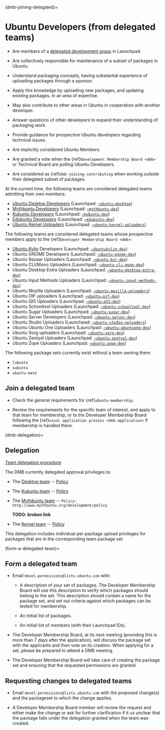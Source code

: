 (dmb-joining-delegated)=
# Ubuntu Developers (from delegated teams)

* Are members of a [delegated development group](https://wiki.ubuntu.com/UbuntuDevelopers/TeamDelegation)
  in Launchpad.

* Are collectively responsible for maintenance of a subset of packages in Ubuntu.

* Understand packaging concepts, having substantial experience of uploading
  packages through a sponsor.

* Apply this knowledge by uploading new packages, and updating existing packages,
  in an area of expertise.

* May also contribute to other areas in Ubuntu in cooperation with another
  developer.

* Answer questions of other developers to expand their understanding of
  packaging work.

* Provide guidance for prospective Ubuntu developers regarding technical issues.

* Are implicitly considered Ubuntu Members.

* Are granted a vote when the {ref}`Development Membership Board <dmb>` or
  Technical Board are polling Ubuntu Developers.

* Are considered as {ref}`dmb-joining-contributing` when working outside
  their delegated subset of packages.

At the current time, the following teams are considered delegated teams
admitting their own members:

* [Ubuntu Desktop Developers](https://wiki.ubuntu.com/DesktopTeam/Developers) (Launchpad: [`~ubuntu-desktop`](https://launchpad.net/~ubuntu-desktop))
* [Mythbuntu Developers](http://www.mythbuntu.org/development/policy) (Launchpad: [`~mythbuntu-dev`](https://launchpad.net/~mythbuntu-dev))
* [Kubuntu Developers](https://wiki.ubuntu.com/Kubuntu/KubuntuDevelopers) (Launchpad: [`~kubuntu-dev`](https://launchpad.net/~kubuntu-dev))
* [Edubuntu Developers](https://wiki.ubuntu.com/Edubuntu/Documentation/Developers) (Launchpad: [`~edubuntu-dev`](https://launchpad.net/~edubuntu-dev))
* [Ubuntu Kernel Uploaders](https://wiki.ubuntu.com/Kernel/Dev/UploadRights) (Launchpad: [`~ubuntu-kernel-uploaders`](https://launchpad.net/~ubuntu-kernel-uploaders))

The following teams are considered delegated teams whose prospective members
apply to the {ref}`Developer Membership Board <dmb>`:

* [Ubuntu Kylin](https://wiki.ubuntu.com/UbuntuKylin) Developers (Launchpad: [`~ubuntukylin-dev`](https://launchpad.net/~ubuntukylin-dev))
* Ubuntu GNOME Developers (Launchpad: [`~ubuntu-gnome-dev`](https://launchpad.net/~ubuntu-gnome-dev))
* Ubuntu Bazaar Uploaders (Launchpad: [`~ubuntu-bzr-dev`](https://launchpad.net/~ubuntu-bzr-dev))
* Ubuntu CLI/Mono Uploaders (Launchpad: [`~ubuntu-cli-mono-dev`](https://launchpad.net/~ubuntu-cli-mono-dev))
* Ubuntu Desktop Extra Uploaders (Launchpad: [`~ubuntu-desktop-extra-dev`](https://launchpad.net/~ubuntu-desktop-extra-dev))
* Ubuntu Input Methods Uploaders (Launchpad: [`~ubuntu-input-methods-dev`](https://launchpad.net/~ubuntu-input-methods-dev))
* Ubuntu Mozilla Uploaders (Launchpad: [`~ubuntu-mozilla-uploaders`](https://launchpad.net/~ubuntu-mozilla-uploaders))
* Ubuntu OIF uploaders (Launchpad: [`~ubuntu-oif-dev`](https://launchpad.net/~ubuntu-oif-dev))
* Ubuntu Qt5 Uploaders (Launchpad: [`~ubuntu-qt5-dev`](https://launchpad.net/~ubuntu-qt5-dev))
* Ubuntu Schooltool Uploaders (Launchpad: [`~ubuntu-schooltool-dev`](https://launchpad.net/~ubuntu-schooltool-dev))
* Ubuntu Sugar Uploaders (Launchpad: [`~ubuntu-sugar-dev`](https://launchpad.net/~ubuntu-sugar-dev))
* Ubuntu Server Developers (Launchpad: [`~ubuntu-server-dev`](https://launchpad.net/~ubuntu-server-dev))
* Ubuntu Studio Uploaders (Launchpad: [`~ubuntu-studio-uploaders`](https://launchpad.net/~ubuntu-studio-uploaders))
* Ubuntu Ubuntu One Uploaders (Launchpad: [`~ubuntu-ubuntuone-dev`](https://launchpad.net/~ubuntu-ubuntuone-dev))
* Ubuntu Xorg uploaders (Launchpad: [`~ubuntu-xorg-dev`](https://launchpad.net/~ubuntu-xorg-dev))
* Ubuntu Zentyal Uploaders (Launchpad: [`~ubuntu-zentyal-dev`](https://launchpad.net/~ubuntu-zentyal-dev))
* Ubuntu Zope Uploaders (Launchpad: [`~ubuntu-zope-dev`](https://launchpad.net/~ubuntu-zope-dev))

The following package sets currently exist without a team owning them:

* `lubuntu`
* `xubuntu`
* `ubuntu-mate`


## Join a delegated team

* Check the general requirements for {ref}`ubuntu-membership`.

* Review the requirements for the specific team of interest, and apply to that
  team for membership, or to the Developer Membership Board following the
  {ref}`usual application process <dmb-application>` if membership is handled
  there.


(dmb-delegation)=
## Delegation

[Team delegation procedure](https://wiki.ubuntu.com/UbuntuDevelopers/TeamDelegation)

The DMB currently delegated approval privileges to:

* The [Desktop team](https://launchpad.net/~ubuntu-desktop) -- [Policy](https://wiki.ubuntu.com/DesktopTeam/Developers)

* The [Kubuntu team](https://launchpad.net/~kubuntu-dev) -- [Policy](https://community.kde.org/Kubuntu/Developers)

* The [Mythbuntu team](https://launchpad.net/~mythbuntu-dev) -- `Policy: http://www.mythbuntu.org/development/policy`

  **TODO: broken link**

* The [Kernel team](https://launchpad.net/~ubuntu-kernel-uploaders) -- [Policy](https://wiki.ubuntu.com/Kernel/Dev/UploadRights)

This delegation includes individual per-package upload privileges for packages
that are in the corresponding team package set.



(form-a-delegated-team)=
## Form a delegated team

* Email `devel-permissions@lists.ubuntu.com` with:

  * A description of your set of packages. The Developer Membership Board will
    use this description to verify which packages should belong to the set. This
    description should contain a name for the package set, and set out criteria
    against which packages can be tested for membership.

  * An initial list of packages.

  * An initial list of members (with their Launchpad IDs).

* The Developer Membership Board, at its next meeting (providing this is more
  than 7 days after the application), will discuss the package set with the
  applicants and then vote on its creation. When applying for a set, please be
  prepared to attend a DMB meeting.

* The Developer Membership Board will take care of creating the package set and
  ensuring that the requested permissions are granted.


## Requesting changes to delegated teams

* Email `devel-permissions@lists.ubuntu.com` with the proposed change(s) and the
  packageset to which the change applies.
  
* A Developer Membership Board member will review the request and either make
  the change or ask for further clarification if it us unclear that the package
  falls under the delegation granted when the team was created.


